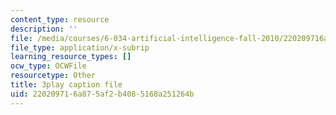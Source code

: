 ```yaml
---
content_type: resource
description: ''
file: /media/courses/6-034-artificial-intelligence-fall-2010/220209716a875af2b4085168a251264b_PNKj529yY5c.vtt
file_type: application/x-subrip
learning_resource_types: []
ocw_type: OCWFile
resourcetype: Other
title: 3play caption file
uid: 22020971-6a87-5af2-b408-5168a251264b
---
```

